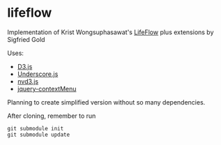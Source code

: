 lifeflow
========

Implementation of Krist Wongsuphasawat's [LifeFlow](http://www.cs.umd.edu/hcil/lifeflow/) 
plus extensions by Sigfried Gold


Uses:
  - [D3.js](http://d3js.org)
  - [Underscore.js](http://underscorejs.org/)
  - [nvd3.js](https://github.com/novus/nvd3.git)
  - [jquery-contextMenu](https://github.com/arnklint/jquery-contextMenu.git)

Planning to create simplified version without so many dependencies.

After cloning, remember to run

    git submodule init
    git submodule update
